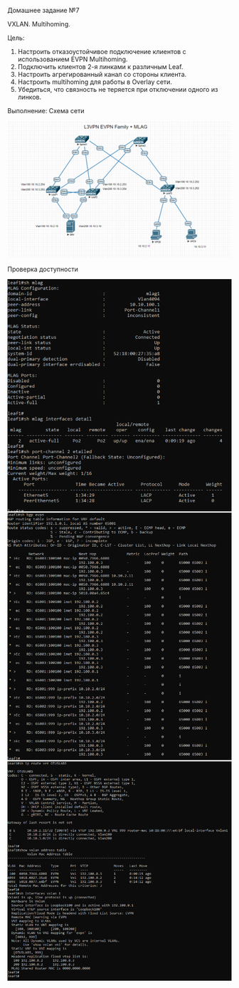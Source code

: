 Домашнее задание №7

VXLAN. Multihoming.

Цель:
1. Настроить отказоустойчивое подключение клиентов с использованием EVPN Multihoming.
2. Подключить клиентов 2-я линками к различным Leaf.
3. Настроить агрегированный канал со стороны клиента.
4. Настроить multihoming для работы в Overlay сети.
5. Убедиться, что связность не теряется при отключении одного из линков.

Выполнение:
Схема сети

![image_CLOS_BGP_EVPN L3_MH](https://github.com/maximchekalov/otuslabs/blob/main/LABA7/MLAG.PNG)

Проверка доступности

![image](https://github.com/maximchekalov/otuslabs/blob/main/LABA7/leaf1mlag.PNG)
![image](https://github.com/maximchekalov/otuslabs/blob/main/LABA7/leaf1evpn.PNG)
![image](https://github.com/maximchekalov/otuslabs/blob/main/LABA7/leaf1vxvlan.PNG)
